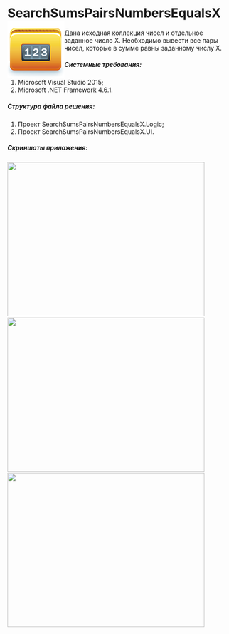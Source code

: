 # SearchSumsPairsNumbersEqualsX <img src="https://raw.githubusercontent.com/platonov-eugene/SearchSumsPairsNumbersEqualsX/master/SearchSumsPairsNumbersEqualsX/SearchSumsPairsNumbersEqualsX.UI/Images/Logotype.png" width="128" height="128" align="left" />
Дана исходная коллекция чисел и отдельное заданное число X. Необходимо вывести все пары чисел, которые в сумме равны заданному числу X.

##### Системные требования:
1. Microsoft Visual Studio 2015;
2. Microsoft .NET Framework 4.6.1.

##### Структура файла решения:
1. Проект SearchSumsPairsNumbersEqualsX.Logic;
2. Проект SearchSumsPairsNumbersEqualsX.UI.

##### Скриншоты приложения:
<img src="https://raw.githubusercontent.com/platonov-eugene/SearchSumsPairsNumbersEqualsX/master/Screenshots/Screenshot%20%E2%84%961.png" width="443" height="346" />

<img src="https://raw.githubusercontent.com/platonov-eugene/SearchSumsPairsNumbersEqualsX/master/Screenshots/Screenshot%20%E2%84%962.png" width="443" height="346" />

<img src="https://raw.githubusercontent.com/platonov-eugene/SearchSumsPairsNumbersEqualsX/master/Screenshots/Screenshot%20%E2%84%963.png" width="443" height="346" />
